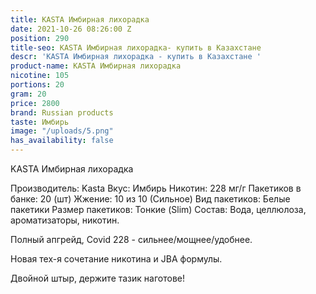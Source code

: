 ```yaml
---
title: KASTA Имбирная лихорадка
date: 2021-10-26 08:26:00 Z
position: 290
title-seo: KASTA Имбирная лихорадка- купить в Казахстане
descr: 'KASTA Имбирная лихорадка - купить в Казахстане '
product-name: KASTA Имбирная лихорадка
nicotine: 105
portions: 20
gram: 20
price: 2800
brand: Russian products
taste: Имбирь
image: "/uploads/5.png"
has_availability: false
---
```


KASTA Имбирная лихорадка

Производитель: Kasta
Вкус: Имбирь
Никотин: 228 мг/г
Пакетиков в банке: 20 (шт)
Жжение: 10 из 10 (Сильное)
Вид пакетиков: Белые пакетики
Размер пакетиков: Тонкие (Slim)
Состав: Вода, целлюлоза, ароматизаторы, никотин.

Полный апгрейд, Covid 228 - сильнее/мощнее/удобнее.

Новая тех-я сочетание никотина и JBA формулы.

Двойной штыр, держите тазик наготове!